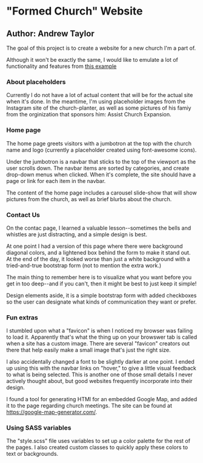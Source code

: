 # "Formed Church" Website
## Author: Andrew Taylor

The goal of this project is to create a website for a new church I'm a part of.

Although it won't be exactly the same, I would like to emulate a lot of functionality and features from [this example](http://www.bldg28.com/)



### About placeholders

Currently I do not have a lot of actual content that will be for the actual site when it's done. In the meantime, I'm using placeholder images from the Instagram site of the church-planter, as well as some pictures of his famiy from the orginization that sponsors him: Assist Church Expansion.

### Home page

The home page greets visitors with a jumbotron at the top with the church name and logo (currently a placeholder created using font-awesome icons).

Under the jumbotron is a navbar that sticks to the top of the viewport as the user scrolls down. The navbar items are sorted by categories, and create drop-down menus when clicked. When it's complete, the site should have a page or link for each item in the navbar.

The content of the home page includes a carousel slide-show that will show pictures from the church, as well as brief blurbs about the church.

### Contact Us

On the contac page, I learned a valuable lesson--sometimes the bells and whistles are just distracting, and a simple design is best.

At one point I had a version of this page where there were background diagonal colors, and a lightened box behind the form to make it stand out. At the end of the day, it looked worse than just a white background with a tried-and-true bootstrap form (not to mention the extra work.)

The main thing to remember here is to visualize what you want before you get in too deep--and if you can't, then it might be best to just keep it simple!

Design elements aside, it is a simple bootstrap form with added checkboxes so the user can designate what kinds of communication they want or prefer.

### Fun extras

I stumbled upon what a "favicon" is when I noticed my browser was failing to load it. Apparently that's what the thing up on your browswer tab is called when a site has a custom image. There are several "favicon" creators out there that help easily make a small image that's just the right size.

I also accidentally changed a font to be slightly darker at one point. I ended up using this with the navbar links on "hover," to give a little visual feedback to what is being selected. This is another one of those small details I never actively thought about, but good websites frequently incorporate into their design.

I found a tool for generating HTMl for an embedded Google Map, and added it to the page regarding church meetings. The site can be found at https://google-map-generator.com/.

### Using SASS variables

The "style.scss" file uses variables to set up a color palette for the rest of the pages. I also created custom classes to quickly apply these colors to text or backgrounds.

